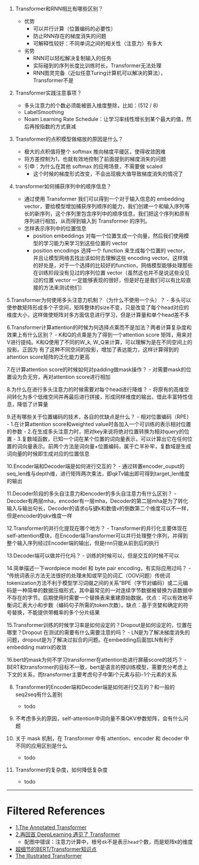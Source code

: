 1. Transformer和RNN相比有哪些区别？
    - 优势
        - 可以并行计算（位置编码的必要性）
        - 防止RNN存在的梯度消失的问题
        - 可解释性较好：不同单词之间的相关性（注意力）有多大
    - 劣势
        - RNN可以轻松解决复制输入的任务
        - 实际碰到的序列长度比训练时长，Transformer无法处理
        - RNN图灵完备（近似任意Turing计算机可以解决的算法），Transformer不是
    
2. Transformer实践注意事项？
    - 多头注意力的个数必须能被嵌入维度整除，比如：(512 / 8)
    - LabelSmoothing
    - Noam Learning Rate Schedule：让学习率线性增长到某个最大的值，然后再按指数的方式衰减

3. Transformer的点积模型做缩放的原因是什么？
    - 极大的点积值将整个 softmax 推向梯度平缓区，使得收敛困难
    - 将方差控制为1，也就有效地控制了前面提到的梯度消失的问题
    - 引申：为什么在其他 softmax 的应用场景，不需要做 scaled
        - 这个时候的梯度形式改变，不会出现极大值导致梯度消失的情况了
    
4. transformer如何捕获序列中的顺序信息？
    - 通过使用 Transformer 我们可以得到一个对于输入信息的 embedding vector，要给模型增加捕获序列顺序的能力，我们创建一个和输入序列等长的新序列，这个序列里包含序列中的顺序信息，我们把这个序列和原有序列进行相加，从而得到输入到 Transformer 的序列。
    - 怎样表示序列中的位置信息
        - position embeddings 对每一个位置生成一个向量，然后我们使用模型的学习能力来学习到这些位置的 vector
        - position encodings 选择一个 function 来生成每个位置的 vector，并且让模型网络去找出该如何去理解这些 encoding vector。这样做的好处是，对于一个选择的比较好的function，网络模型能够处理那些在训练阶段没有见过的序列位置 vector（虽然这也并不是说这些没见过的位置 vector 一定能够表现的很好，但是好在是我们可以有比较直接的方法来测试他们）

5.Transformer为何使用多头注意力机制？（为什么不使用一个头）？
    - 多头可以使参数矩阵形成多个子空间，矩阵整体的size不变，只是改变了每个head对应的维度大小，这样做使矩阵对多方面信息进行学习，但是计算量和单个head差不多
    
6.Transformer计算attention的时候为何选择点乘而不是加法？两者计算复杂度和效果上有什么区别？
    - K和Q的点乘是为了得到一个attention score 矩阵，用来对V进行提纯。K和Q使用了不同的W_k, W_Q来计算，可以理解为是在不同空间上的投影。正因为 有了这种不同空间的投影，增加了表达能力，这样计算得到的attention score矩阵的泛化能力更高

7.在计算attention score的时候如何对padding做mask操作？
    - 对需要mask的位置设为负无穷，再对attention score进行相加

8.为什么在进行多头注意力的时候需要对每个head进行降维？
    - 将原有的高维空间转化为多个低维空间并再最后进行拼接，形成同样维度的输出，借此丰富特性信息，降低了计算量

9.还有哪些关于位置编码的技术，各自的优缺点是什么？
    - 相对位置编码（RPE）
        - 1.在计算attention score和weighted value时各加入一个可训练的表示相对位置的参数
        - 2.在生成多头注意力时，把对key来说将绝对位置转换为相对query的位置
        - 3.复数域函数，已知一个词在某个位置的词向量表示，可以计算出它在任何位置的词向量表示。前两个方法是词向量+位置编码，属于亡羊补牢，复数域是生成词向量的时候即生成对应的位置信息

10.Encoder端和Decoder端是如何进行交互的？
    - 通过转置encoder_ouput的seq_len维与depth维，进行矩阵两次乘法，即q*kT*v输出即可得到target_len维度的输出

11.Decoder阶段的多头自注意力和encoder的多头自注意力有什么区别？
    - Decoder有两层mha，encoder有一层mha，Decoder的第二层mha是为了转化输入与输出句长，Decoder的请求q与键k和数值v的倒数第二个维度可以不一样，但是encoder的qkv维度一样

12.Transformer的并行化提现在哪个地方？
    - Transformer的并行化主要体现在self-attention模块，在Encoder端Transformer可以并行处理整个序列，并得到整个输入序列经过Encoder端的输出，但是rnn只能从前到后的执行

13.Decoder端可以做并行化吗？
    - 训练的时候可以，但是交互的时候不可以

14.简单描述一下wordpiece model 和 byte pair encoding，有实际应用过吗？
    - “传统词表示方法无法很好的处理未知或罕见的词汇（OOV问题）传统词tokenization方法不利于模型学习词缀之间的关系”BPE（字节对编码）或二元编码是一种简单的数据压缩形式，其中最常见的一对连续字节数据被替换为该数据中不存在的字节。后期使用时需要一个替换表来重建原始数据。优点：可以有效地平衡词汇表大小和步数（编码句子所需的token次数）。缺点：基于贪婪和确定的符号替换，不能提供带概率的多个分片结果

15.Transformer训练的时候学习率是如何设定的？Dropout是如何设定的，位置在哪里？Dropout 在测试的需要有什么需要注意的吗？
    - LN是为了解决梯度消失的问题，dropout是为了解决过拟合的问题。在embedding后面加LN有利于embedding matrix的收敛

16.bert的mask为何不学习transformer在attention处进行屏蔽score的技巧？
    - BERT和transformer的目标不一致，bert是语言的预训练模型，需要充分考虑上下文的关系，而transformer主要考虑句子中第i个元素与前i-1个元素的关系
        
8. Transformer的Encoder端和Decoder端是如何进行交互的？和一般的seq2seq有什么差别
    - todo
    
9. 不考虑多头的原因，self-attention中词向量不乘QKV参数矩阵，会有什么问题

6. 关于 mask 机制，在 Transformer 中有 attention、encoder 和 decoder 中不同的应用区别是什么
    - todo
    
2. Transformer的复杂度，如何降低复杂度
    - todo
---
# Filtered References
- [1.The Annotated Transformer](https://nlp.seas.harvard.edu/2018/04/03/attention.html)
- [2.再回首 DeepLearning 遇见了 Transformer](https://mp.weixin.qq.com/s/a3sbbCYioAPkK471BRBPyw)
    - 配图中错误：注意力计算中，根号`dk`不是表示`head`个数，而是矩阵`K`的维度
- [超细节的BERT/Transformer知识点](https://zhuanlan.zhihu.com/p/132554155)
- [The Illustrated Transformer](http://jalammar.github.io/illustrated-transformer/)